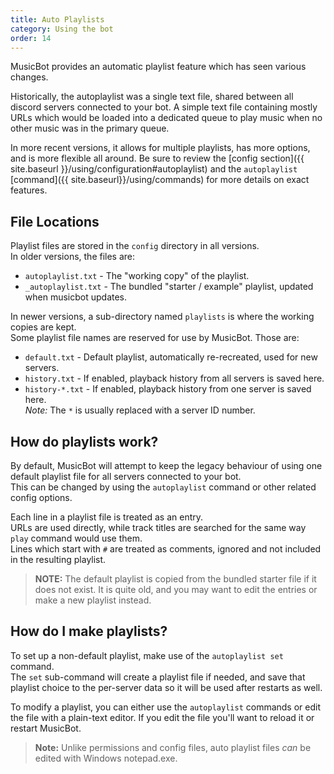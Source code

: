 ```yaml
---
title: Auto Playlists
category: Using the bot
order: 14
---
```


MusicBot provides an automatic playlist feature which has seen various changes.  

Historically, the autoplaylist was a single text file, shared between all discord servers connected to your bot. 
A simple text file containing mostly URLs which would be loaded into a dedicated queue to play music when 
no other music was in the primary queue.  

In more recent versions, it allows for multiple playlists, has more options, and is more flexible all around. 
Be sure to review the [config section]({{ site.baseurl }}/using/configuration#autoplaylist) 
and the `autoplaylist` [command]({{ site.baseurl}}/using/commands) for more details on exact features.  

## File Locations

Playlist files are stored in the `config` directory in all versions.  
In older versions, the files are:  
 - `autoplaylist.txt`  - The "working copy" of the playlist.  
 - `_autoplaylist.txt`  - The bundled "starter / example" playlist, updated when musicbot updates. 

In newer versions, a sub-directory named `playlists` is where the working copies are kept.  
Some playlist file names are reserved for use by MusicBot.  Those are:  
 - `default.txt`  -  Default playlist, automatically re-recreated, used for new servers.  
 - `history.txt`  -  If enabled, playback history from all servers is saved here.  
 - `history-*.txt`  -  If enabled, playback history from one server is saved here.  
   *Note:* The `*` is usually replaced with a server ID number.  


## How do playlists work?

By default, MusicBot will attempt to keep the legacy behaviour of using one default playlist file 
for all servers connected to your bot.  
This can be changed by using the `autoplaylist` command or other related config options.  

Each line in a playlist file is treated as an entry.  
URLs are used directly, while track titles are searched for the same way `play` command would use them.  
Lines which start with `#` are treated as comments, ignored and not included in the resulting playlist.  

> **NOTE:** The default playlist is copied from the bundled starter file if it does not exist. It is quite 
old, and you may want to edit the entries or make a new playlist instead.  

## How do I make playlists?

To set up a non-default playlist, make use of the `autoplaylist set` command.  
The `set` sub-command will create a playlist file if needed, and save that playlist choice 
to the per-server data so it will be used after restarts as well.  

To modify a playlist, you can either use the `autoplaylist` commands or edit the file 
with a plain-text editor.  If you edit the file you'll want to reload it or restart MusicBot.  

> **Note:** Unlike permissions and config files, auto playlist files *can* be edited with Windows notepad.exe.  
